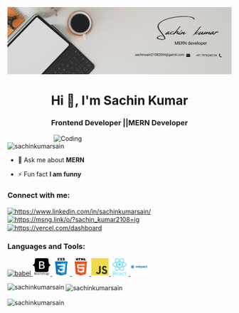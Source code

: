 ![logo](https://github.com/sachinkumarsain/sachinkumarsain/blob/main/Gray%20And%20Black%20%20Simple%20Personal%20LinkedIn%20Banner%20-%20Copy.png)
<h1 align="center">Hi 👋, I'm Sachin Kumar</h1>
<h3 align="center">Frontend Developer ||MERN Developer</h3>
<img align="right" alt="Coding" width="400" src="https://cdn.dribbble.com/users/2131993/screenshots/4948736/thoughtworks-gif_dribbble.gif"/>

<p align="left"> <img src="https://komarev.com/ghpvc/?username=sachinkumarsain&label=Profile%20views&color=0e75b6&style=flat" alt="sachinkumarsain" /> </p>

- 💬 Ask me about **MERN**

- ⚡ Fun fact **I am funny**

<h3 align="left">Connect with me:</h3>
<p align="left">
<a href="https://linkedin.com/in/https://www.linkedin.com/in/sachinkumarsain/" target="blank"><img align="center" src="https://raw.githubusercontent.com/rahuldkjain/github-profile-readme-generator/master/src/images/icons/Social/linked-in-alt.svg" alt="https://www.linkedin.com/in/sachinkumarsain/" height="30" width="40" /></a>
  <a href="https://instagram.com/https://msng.link/o/?sachin_kumar2108=ig" target="blank"><img align="center" src="https://raw.githubusercontent.com/rahuldkjain/github-profile-readme-generator/master/src/images/icons/Social/instagram.svg" alt="https://msng.link/o/?sachin_kumar2108=ig" height="30" width="40" /></a>
    <a href="https://vercel.com/dashboard" target="blank"><img align="center" src="https://camo.githubusercontent.com/add2c9721e333f0043ac938f3dadbc26a282776e01b95b308fcaba5afaf74ae3/68747470733a2f2f6173736574732e76657263656c2e636f6d2f696d6167652f75706c6f61642f76313538383830353835382f7265706f7369746f726965732f76657263656c2f6c6f676f2e706e67" alt="https://vercel.com/dashboard" height="40" width="40" /></a>
</p>

<h3 align="left">Languages and Tools:</h3>
<p align="left"> <a href="https://babeljs.io/" target="_blank" rel="noreferrer"> <img src="https://www.vectorlogo.zone/logos/babeljs/babeljs-icon.svg" alt="babel" width="40" height="40"/> </a> <a href="https://getbootstrap.com" target="_blank" rel="noreferrer"> <img src="https://raw.githubusercontent.com/devicons/devicon/master/icons/bootstrap/bootstrap-plain-wordmark.svg" alt="bootstrap" width="40" height="40"/> </a> <a href="https://www.w3schools.com/css/" target="_blank" rel="noreferrer"> <img src="https://raw.githubusercontent.com/devicons/devicon/master/icons/css3/css3-original-wordmark.svg" alt="css3" width="40" height="40"/> </a> <a href="https://www.w3.org/html/" target="_blank" rel="noreferrer"> <img src="https://raw.githubusercontent.com/devicons/devicon/master/icons/html5/html5-original-wordmark.svg" alt="html5" width="40" height="40"/> </a> <a href="https://developer.mozilla.org/en-US/docs/Web/JavaScript" target="_blank" rel="noreferrer"> <img src="https://raw.githubusercontent.com/devicons/devicon/master/icons/javascript/javascript-original.svg" alt="javascript" width="40" height="40"/> </a> <a href="https://reactjs.org/" target="_blank" rel="noreferrer"> <img src="https://raw.githubusercontent.com/devicons/devicon/master/icons/react/react-original-wordmark.svg" alt="react" width="40" height="40"/> </a> <a href="https://webpack.js.org" target="_blank" rel="noreferrer"> <img src="https://raw.githubusercontent.com/devicons/devicon/d00d0969292a6569d45b06d3f350f463a0107b0d/icons/webpack/webpack-original-wordmark.svg" alt="webpack" width="40" height="40"/> </a> </p>

<p><img align="left" src="https://github-readme-stats.vercel.app/api/top-langs?username=sachinkumarsain&show_icons=true&locale=en&layout=compact" alt="sachinkumarsain" /></p>

<p>&nbsp;<img align="center" src="https://github-readme-stats.vercel.app/api?username=sachinkumarsain&show_icons=true&locale=en" alt="sachinkumarsain" /></p>

<p><img align="center" src="https://github-readme-streak-stats.herokuapp.com/?user=sachinkumarsain&" alt="sachinkumarsain" /></p>
